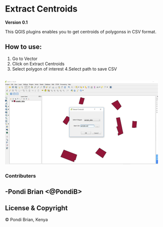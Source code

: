 # Extract Centroids
**Version 0.1**

This QGIS plugins enables you to get centroids of polygonss in CSV format.

## How to use:
1. Go to Vector
2. Click on Extract Centroids
3. Select polygon of interest
4.Select path to save CSV

![](images/ExtractCentroid.jpg)
---

### Contributers
-Pondi Brian <@PondiB>
---
## License & Copyright
© Pondi Brian, Kenya